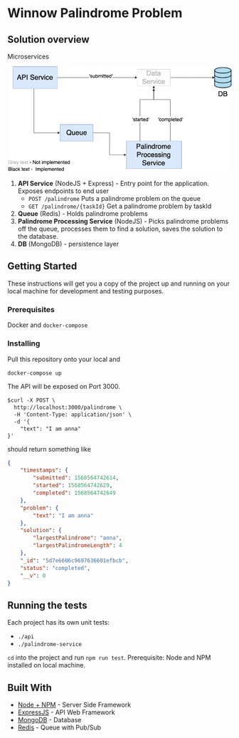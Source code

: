# Winnow Palindrome Problem 

## Solution overview
Microservices 

![Winner Microservices](./WinnowPalindrome.png)

1. __API Service__ (NodeJS + Express) - Entry point for the application. Exposes endpoints to end user
    - `POST /palindrome` Puts a palindrome problem on the queue
    - `GET /palindrome/{taskId}` Get a palindrome problem by taskId 
2. __Queue__ (Redis) - Holds palindrome problems 
3. __Palindrome Processing Service__ (NodeJS) - Picks palindrome problems off the queue, processes them to find a solution, saves the solution to the database.
4. __DB__ (MongoDB) - persistence layer 

## Getting Started

These instructions will get you a copy of the project up and running on your local machine for development and testing purposes.

### Prerequisites

Docker and `docker-compose`

### Installing

Pull this repository onto your local and 

```
docker-compose up
```

The API will be exposed on Port 3000.

```
$curl -X POST \
  http://localhost:3000/palindrome \
  -H 'Content-Type: application/json' \
  -d '{
    "text": "I am anna"
}'
```
should return something like
```json
{
    "timestamps": {
        "submitted": 1568564742614,
        "started": 1568564742629,
        "completed": 1568564742649
    },
    "problem": {
        "text": "I am anna"
    },
    "solution": {
        "largestPalindrome": "anna",
        "largestPalindromeLength": 4
    },
    "_id": "5d7e6606c9697636601efbcb",
    "status": "completed",
    "__v": 0
}
```

## Running the tests

Each project has its own unit tests:
* `./api`  
* `./palindrome-service`

`cd` into the project and run `npm run test`. Prerequisite: Node and NPM installed on local machine.

## Built With

* [Node + NPM](https://nodejs.org/en/) - Server Side Framework
* [ExpressJS](https://expressjs.com/) - API Web Framework
* [MongoDB](https://www.mongodb.com/) - Database
* [Redis](https://redis.io/) - Queue with Pub/Sub
